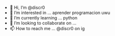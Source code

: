- 👋 Hi, I’m @discr0
- 👀 I’m interested in ... aprender programacion uwu
- 🌱 I’m currently learning ... python
- 💞️ I’m looking to collaborate on ...
- 📫 How to reach me ... @discr0 on ig

<!---
discr0/discr0 is a ✨ special ✨ repository because its `README.md` (this file) appears on your GitHub profile.
You can click the Preview link to take a look at your changes.
--->
